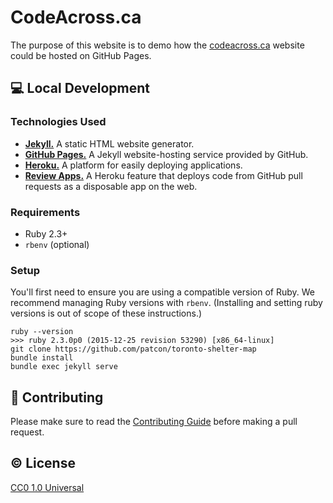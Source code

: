 # CodeAcross.ca

The purpose of this website is to demo how the
[codeacross.ca](codeacross.ca) website could be hosted on GitHub Pages.

## :computer: Local Development

### Technologies Used

* [**Jekyll.**][jekyll] A static HTML website generator.
* [**GitHub Pages.**][gh-pages] A Jekyll website-hosting service provided by GitHub.
* [**Heroku.**][heroku] A platform for easily deploying applications.
* [**Review Apps.**][review-apps] A Heroku feature that deploys code
  from GitHub pull requests as a disposable app on the web.

### Requirements

* Ruby 2.3+
* `rbenv` (optional)

### Setup

You'll first need to ensure you are using a compatible version of Ruby.
We recommend managing Ruby versions with `rbenv`. (Installing and
setting ruby versions is out of scope of these instructions.)

```
ruby --version
>>> ruby 2.3.0p0 (2015-12-25 revision 53290) [x86_64-linux]
git clone https://github.com/patcon/toronto-shelter-map
bundle install
bundle exec jekyll serve
```

## :muscle: Contributing

Please make sure to read the [Contributing Guide](CONTRIBUTING.md) before making a pull request.

## :copyright: License

[CC0 1.0 Universal](https://creativecommons.org/publicdomain/zero/1.0/)

<!-- Links -->
   [gh-pages]: https://help.github.com/articles/what-is-github-pages/
   [jekyll]: https://jekyllrb.com/docs/home/
   [heroku]: https://www.heroku.com/what
   [review-apps]: https://devcenter.heroku.com/articles/github-integration-review-apps
